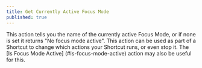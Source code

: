 ```yaml
---
title: Get Currently Active Focus Mode
published: true
---
```


This action tells you the name of the currently active Focus Mode, or if 
none is set it returns "No focus mode active". This action can be used as 
part of a Shortcut to change which actions your Shortcut runs, or even stop it. The [Is Focus Mode Active]
(#is-focus-mode-active) action may also be useful for this.